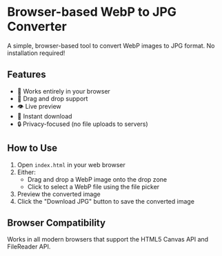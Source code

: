 # Browser-based WebP to JPG Converter

A simple, browser-based tool to convert WebP images to JPG format. No installation required!

## Features
- 🚀 Works entirely in your browser
- 📱 Drag and drop support
- 👁️ Live preview
- 💾 Instant download
- 🔒 Privacy-focused (no file uploads to servers)

## How to Use
1. Open `index.html` in your web browser
2. Either:
   - Drag and drop a WebP image onto the drop zone
   - Click to select a WebP file using the file picker
3. Preview the converted image
4. Click the "Download JPG" button to save the converted image

## Browser Compatibility
Works in all modern browsers that support the HTML5 Canvas API and FileReader API. 
